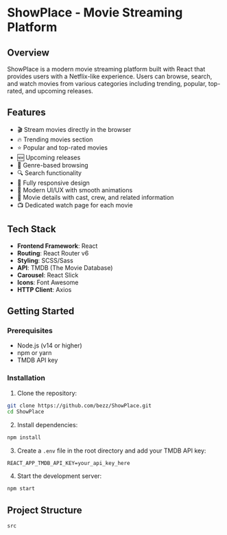 # ShowPlace - Movie Streaming Platform

## Overview
ShowPlace is a modern movie streaming platform built with React that provides users with a Netflix-like experience. Users can browse, search, and watch movies from various categories including trending, popular, top-rated, and upcoming releases.

## Features
- 🎬 Stream movies directly in the browser
- 🔥 Trending movies section
- ⭐ Popular and top-rated movies
- 🆕 Upcoming releases
- 🎯 Genre-based browsing
- 🔍 Search functionality
- 📱 Fully responsive design
- 🎨 Modern UI/UX with smooth animations
- 🎦 Movie details with cast, crew, and related information
- 📺 Dedicated watch page for each movie

## Tech Stack
- **Frontend Framework**: React
- **Routing**: React Router v6
- **Styling**: SCSS/Sass
- **API**: TMDB (The Movie Database)
- **Carousel**: React Slick
- **Icons**: Font Awesome
- **HTTP Client**: Axios

## Getting Started

### Prerequisites
- Node.js (v14 or higher)
- npm or yarn
- TMDB API key

### Installation
1. Clone the repository:
```bash
git clone https://github.com/bezz/ShowPlace.git
cd ShowPlace
```

2. Install dependencies:
```bash
npm install
```

3. Create a `.env` file in the root directory and add your TMDB API key:
```env
REACT_APP_TMDB_API_KEY=your_api_key_here
```

4. Start the development server:
```bash
npm start
```

## Project Structure
```
src